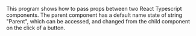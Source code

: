 This program shows how to pass props between two React Typescript components.
The parent component has a default name state of string "Parent", which can be accessed, and changed from the child component on the click of a button.
